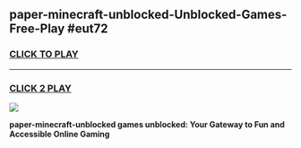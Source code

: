 
## paper-minecraft-unblocked-Unblocked-Games-Free-Play #eut72
<h3>
<a href="https://us.freeplayer.one?title=paper-minecraft-unblocked&ref=9M">CLICK TO PLAY</a></h3>
<hr>

<h3>
<a href="https://us.freeplayer.one?title=paper-minecraft-unblocked&ref=9M">CLICK 2 PLAY</a>
  
</h3>

<a href="https://us.freeplayer.one?title=paper-minecraft-unblocked&ref=9M"><img src="https://clearcache.store/games.png"></a>


**paper-minecraft-unblocked games unblocked: Your Gateway to Fun and Accessible Online Gaming**
